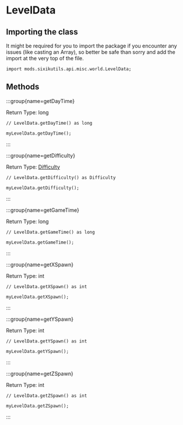 # LevelData

## Importing the class

It might be required for you to import the package if you encounter any issues (like casting an Array), so better be safe than sorry and add the import at the very top of the file.
```zenscript
import mods.sixikutils.api.misc.world.LevelData;
```


## Methods

:::group{name=getDayTime}

Return Type: long

```zenscript
// LevelData.getDayTime() as long

myLevelData.getDayTime();
```

:::

:::group{name=getDifficulty}

Return Type: [Difficulty](/vanilla/api/world/Difficulty)

```zenscript
// LevelData.getDifficulty() as Difficulty

myLevelData.getDifficulty();
```

:::

:::group{name=getGameTime}

Return Type: long

```zenscript
// LevelData.getGameTime() as long

myLevelData.getGameTime();
```

:::

:::group{name=getXSpawn}

Return Type: int

```zenscript
// LevelData.getXSpawn() as int

myLevelData.getXSpawn();
```

:::

:::group{name=getYSpawn}

Return Type: int

```zenscript
// LevelData.getYSpawn() as int

myLevelData.getYSpawn();
```

:::

:::group{name=getZSpawn}

Return Type: int

```zenscript
// LevelData.getZSpawn() as int

myLevelData.getZSpawn();
```

:::



